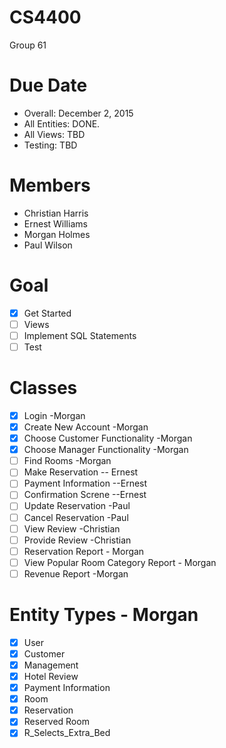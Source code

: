 # CS4400
Group 61

Due Date
================
- Overall: December 2, 2015
- All Entities: DONE.
- All Views: TBD
- Testing: TBD

Members
================
- Christian Harris
- Ernest Williams
- Morgan Holmes
- Paul Wilson

Goal
================
- [x] Get Started
- [ ] Views
- [ ] Implement SQL Statements
- [ ] Test

Classes
================
- [x] Login -Morgan
- [x] Create New Account -Morgan
- [x] Choose Customer Functionality -Morgan
- [x] Choose Manager Functionality -Morgan
- [ ] Find Rooms -Morgan
- [ ] Make Reservation -- Ernest
- [ ] Payment Information --Ernest
- [ ] Confirmation Screne --Ernest
- [ ] Update Reservation -Paul
- [ ] Cancel Reservation -Paul
- [ ] View Review        -Christian
- [ ] Provide Review     -Christian
- [ ] Reservation Report - Morgan
- [ ] View Popular Room Category Report - Morgan
- [ ] Revenue Report -Morgan

Entity Types - Morgan
================
- [x] User
- [x] Customer
- [x] Management
- [x] Hotel Review
- [x] Payment Information
- [x] Room 
- [x] Reservation
- [x] Reserved Room
- [x] R_Selects_Extra_Bed
